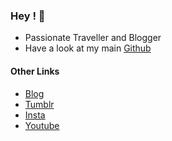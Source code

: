 ### Hey ! 👋
- Passionate Traveller and Blogger
- Have a look at my  main [Github](https://github.com/appuv)


#### Other Links
- [Blog](http://masterappu.blogspot.com/)
- [Tumblr](http://masterappu.tumblr.com/)
- [Insta](https://www.instagram.com/masterappu/)
- [Youtube](https://www.youtube.com/c/TheMasterAppu)
